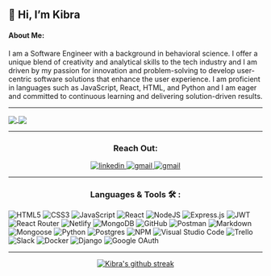 ##  👋 Hi, I’m Kibra


<h4 >About Me:</h4>
I am a Software Engineer with a background in behavioral science. I offer a unique blend of creativity and analytical skills to the tech industry and I am driven by my passion for innovation and problem-solving to develop user-centric software solutions that enhance the user experience. I am proficient in languages such as JavaScript, React, HTML, and Python and I am eager and committed to continuous learning and delivering solution-driven results.

___

<a href="#"><img align="center" src="https://github-readme-stats.vercel.app/api?username=kiibra&show_icons=true&theme=blue-green" /> </a>
<a href="#"><img align="center" src="https://github-readme-stats.vercel.app/api/top-langs?username=kiibra&layout=compact&theme=dark&card_width=300" /> </a> 

___  

### <p align="center" > Reach Out:  </p>
<div align="center">
   <a href="https://www.linkedin.com/in/kibra-buluts-171572138/"> 
    <img src="https://img.shields.io/badge/linkedin-%230077B5.svg?style=for-the-badge&logo=linkedin&logoColor=white"  title="linkedin" alt="linkedin"  />
   </a>
   <a href="mailto:kibra99@gmail.com">
    <img src="https://img.shields.io/badge/Gmail-D14836?style=for-the-badge&logo=gmail&logoColor=white" title="gmail" alt="gmail" />
   </a>
   <a href="https://kibra-buluts.netlify.app/">
    <img src="https://img.shields.io/badge/Portfolio-%23000000.svg?style=for-the-badge&logo=firefox&logoColor=#FF7139" alt="gmail" />
   </a>
</div>


___

### <p align="center" >  Languages & Tools :hammer_and_wrench: :</p>

<div>
 <p align="center" >
   
![HTML5](https://img.shields.io/badge/html5-%23E34F26.svg?style=for-the-badge&logo=html5&logoColor=white)
![CSS3](https://img.shields.io/badge/css3-%231572B6.svg?style=for-the-badge&logo=css3&logoColor=white)
![JavaScript](https://img.shields.io/badge/javascript-%23323330.svg?style=for-the-badge&logo=javascript&logoColor=%23F7DF1E)
![React](https://img.shields.io/badge/react-%2320232a.svg?style=for-the-badge&logo=react&logoColor=%2361DAFB)
![NodeJS](https://img.shields.io/badge/node.js-6DA55F?style=for-the-badge&logo=node.js&logoColor=white)
![Express.js](https://img.shields.io/badge/express.js-%23404d59.svg?style=for-the-badge&logo=express&logoColor=%2361DAFB)
![JWT](https://img.shields.io/badge/JWT-black?style=for-the-badge&logo=JSON%20web%20tokens)
![React Router](https://img.shields.io/badge/React_Router-CA4245?style=for-the-badge&logo=react-router&logoColor=white)
![Netlify](https://img.shields.io/badge/netlify-%23000000.svg?style=for-the-badge&logo=netlify&logoColor=#00C7B7)
![MongoDB](https://img.shields.io/badge/MongoDB-%234ea94b.svg?style=for-the-badge&logo=mongodb&logoColor=white)
![GitHub](https://img.shields.io/badge/github-%23121011.svg?style=for-the-badge&logo=github&logoColor=white)
![Postman](https://img.shields.io/badge/Postman-FF6C37?style=for-the-badge&logo=postman&logoColor=white)
![Markdown](https://img.shields.io/badge/markdown-%23000000.svg?style=for-the-badge&logo=markdown&logoColor=white)
![Mongoose](https://img.shields.io/badge/Mongoose-880000.svg?style=for-the-badge&logo=Mongoose&logoColor=white)
![Python](https://img.shields.io/badge/python-3670A0?style=for-the-badge&logo=python&logoColor=ffdd54)
![Postgres](https://img.shields.io/badge/postgres-%23316192.svg?style=for-the-badge&logo=postgresql&logoColor=white)
![NPM](https://img.shields.io/badge/NPM-%23CB3837.svg?style=for-the-badge&logo=npm&logoColor=white)
![Visual Studio Code](https://img.shields.io/badge/Visual%20Studio%20Code-0078d7.svg?style=for-the-badge&logo=visual-studio-code&logoColor=white)
![Trello](https://img.shields.io/badge/Trello-%23026AA7.svg?style=for-the-badge&logo=Trello&logoColor=white)
![Slack](https://img.shields.io/badge/Slack-4A154B?style=for-the-badge&logo=slack&logoColor=white)
![Docker](https://img.shields.io/badge/docker-%230db7ed.svg?style=for-the-badge&logo=docker&logoColor=white)
![Django](https://img.shields.io/badge/django-%23092E20.svg?style=for-the-badge&logo=django&logoColor=white)
![Google OAuth](https://img.shields.io/badge/Google%20Authenticator-4285F4.svg?style=for-the-badge&logo=Google-Authenticator&logoColor=white)
</p> 
</div>

___ 
 <div align="center">
    
  [![Kibra's github streak](https://github-readme-streak-stats.herokuapp.com/?user=kiibra&theme=blue-green)](https://github.com/DenverCoder1/github-readme-streak-stats)
  
</div>

